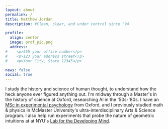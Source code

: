 ```yaml
---
layout: about
permalink: /
title: Matthew Jordan
description: #Clean, clear, and under control since '94

profile:
  align: center
  image: prof_pic.png
  address:
#    <p>555 your office number</p>
#    <p>123 your address street</p>
#    <p>Your City, State 12345</p>

news: false
social: true
---
```


I study the history and science of human thought, to understand how the heck
anyone ever figured anything out. I'm midway through a Master's in the history of
science at Oxford, researching AI in the '50s-'80s. I have an
<a href="https://osf.io/cvw8s/" target="_blank">MSc in experimental
psychology</a> from Oxford, and I previously studied math & physics in McMaster University's
ultra-interdisciplinary Arts & Science program. I also help run experiments that
probe the nature of geometric intuitions at at NYU's
<a href="https://www.labdevelopingmind.com" target="_blank"> Lab for the Developing Mind</a>.

<!-- $$\displaystyle\oint_C \mathbf{F}\cdot \mathbf{dr} = \iint_S (\nabla \times \mathbf{F}) \cdot \mathbf{dA}$$ -->

